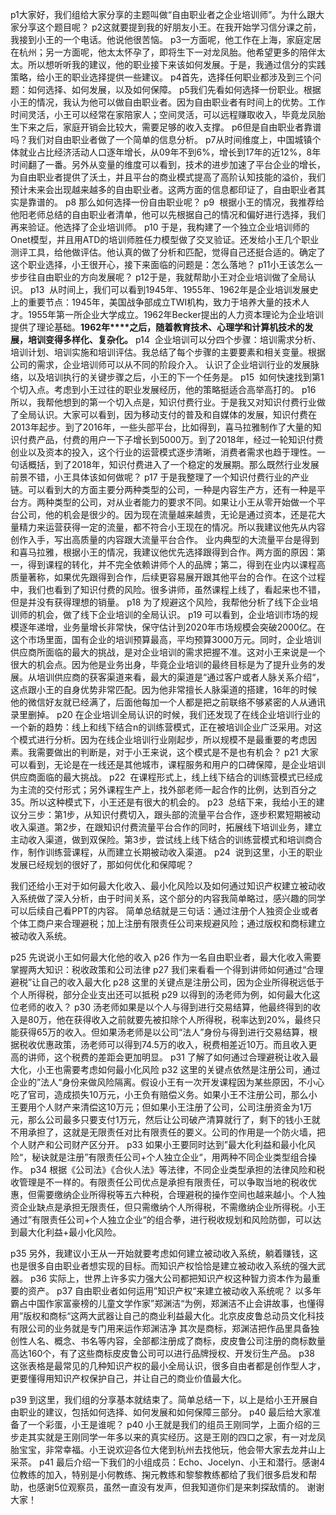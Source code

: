 p1大家好，我们组给大家分享的主题叫做“自由职业者之企业培训师”。为什么跟大家分享这个题目呢？
p2这就要提到我的好朋友小王。在我开始学习信分课之前，我接到小王的一个电话。他说他很苦恼。
p3一方面呢，他工作在上海，家庭定居在杭州；另一方面呢，他太太怀孕了，即将生下一对龙凤胎。他希望更多的陪伴太太。所以想听听我的建议，他的职业接下来该如何发展。于是，我通过信分的实践策略，给小王的职业选择提供一些建议。
p4首先，选择任何职业都涉及到三个问题：如何选择、如何发展，以及如何保障。
p5我们先看如何选择一份职业。根据小王的情况，我认为他可以做自由职业者。因为自由职业者有时间上的优势。工作时间灵活，小王可以经常在家陪家人；空间灵活，可以远程赚取收入，毕竟龙凤胎生下来之后，家庭开销会比较大，需要足够的收入支撑。
p6但是自由职业者靠谱吗？我们对自由职业者做了一个简单的信息分析。
p7从时间维度上，中国城镇个体就业占比经济活动人口逐年增长，从09年不到6%，增长到17年的近12%，8年时间翻了一番。另外从变量的维度可以看到，技术的进步加速了平台企业的增长，为自由职业者提供了沃土，并且平台的商业模式提高了高阶认知技能的溢价，我们预计未来会出现越来越多的自由职业者。这两方面的信息都印证了，自由职业者其实是靠谱的。
p8  那么如何选择一份自由职业呢？
p9  根据小王的情况，我推荐给他阳老师总结的自由职业者清单，他可以先根据自己的情况和偏好进行选择，我们再来验证。他选择了企业培训师。
p10  于是，我构建了一个独立企业培训师的Onet模型，并且用ATD的培训师胜任力模型做了交叉验证。还发给小王几个职业测评工具，给他做评估。他认真的做了分析和匹配，觉得自己还挺合适的。确定了这个职业选择，小王很开心，接下来面临的问题是：怎么落地？
p11小王该怎么一步步往自由职业的方向发展呢？
p12于是，我就帮助小王对企业培训做了全局认识。
p13  从时间上，我们可以看到1945年、1955年、1962年是企业培训发展史上的重要节点：1945年，美国战争部成立TWI机构，致力于培养大量的技术人才。1955年第一所企业大学成立。1962年Becker提出的人力资本理论为企业培训提供了理论基础。**1962年****之后，随着教育技术、心理学和计算机技术的发展，培训变得多样化、复杂化。**
p14  企业培训可以分四个步骤：培训需求分析、培训计划、培训实施和培训评估。我总结了每个步骤的主要要素和相关变量。根据公司的需求，企业培训师可以从不同的阶段介入。 认识了企业培训行业的发展脉络，以及培训执行的关键步骤之后，小王的下一个任务是。
p15  如何快速找到第1个切入点。考虑到小王过往的职业发展经历，他的策略挺适合高举高打的。
p16 所以，我帮他想到的第一个切入点是，知识付费行业。于是我又对知识付费行业做了全局认识。大家可以看到，因为移动支付的普及和自媒体的发展，知识付费在2013年起步。到了2016年，一些头部平台，比如得到，喜马拉雅制作了大量的知识付费产品，付费的用户一下子增长到5000万。到了2018年，经过一轮知识付费创业以及资本的投入，这个行业的运营模式逐步清晰，消费者需求也趋于理性。一句话概括，到了2018年，知识付费进入了一个稳定的发展期。那么既然行业发展前景不错，小王具体该如何做呢？
p17 于是我整理了一个知识付费行业的产业链。可以看到大的方面主要分两种类型的公司，一种是内容生产方，还有一种是平台方。两种类型的公司，对从业者能力的要求不同。如果让小王从零开始做一个平台公司，他的机会是很少的。因为现在流量越来越贵，无论是通过资本，还是花大量精力来运营获得一定的流量，都不符合小王现在的情况。所以我建议他先从内容创作入手，写出高质量的内容跟大流量平台合作。
业内典型的大流量平台是得到和喜马拉雅，根据小王的情况，我建议他优先选择跟得到合作。两方面的原因：第一，得到课程的转化，并不完全依赖讲师个人的品牌；第二，得到在业内以课程高质量著称，如果优先跟得到合作，后续更容易展开跟其他平台的合作。在这个过程中，我们也看到了知识付费的风险。很多讲师，虽然课程上线了，看起来也不错，但是并没有获得理想的销量。
p18 为了规避这个风险，我帮他分析了线下企业培训师的机会，做了线下企业培训的全局认识。
p19 可以看到，企业培训市场的规模逐年递增，业务量增长非常快，保守估计到2020年市场规模会突破2000亿。在这个市场里面，国有企业的培训预算最高，平均预算3000万元。同时，企业培训供应商所面临的最大的挑战，是对企业培训的需求把握不准。这对小王来说是一个很大的机会点。因为他是业务出身，毕竟企业培训的最终目标是为了提升业务的发展。从培训供应商的获客渠道来看，最大的渠道是“通过客户或者人脉关系介绍“，这点跟小王的自身优势非常匹配。因为他非常擅长人脉渠道的搭建，16年的时候他的微信好友就已经满了，后面他每加一个人都是把之前联络不够紧密的人从通讯录里删掉。
p20 在企业培训全局认识的时候，我们还发现了在线企业培训行业的一个新的趋势：线上和线下结合n的训练营模式，正在被培训企业广泛采用。对这个模式进行分析。因为在线企业培训行业刚起步，所以规模不是最重要的考虑因素。我需要做出的判断是，对于小王来说，这个模式是不是也有机会？
p21 大家可以看到，无论是在一线还是其他城市，课程服务和用户的口碑保障，是企业培训供应商面临的最大挑战。
p22  在课程形式上，线上线下结合的训练营模式已经成为主流的交付形式；另外课程生产上，找外部老师一起合作的比例，达到百分之35。所以这种模式下，小王还是有很大的机会的。
p23  总结下来，我给小王的建议分三步：第1步，从知识付费切入，跟头部的流量平台合作，逐步积累短期被动收入渠道。第2步，在跟知识付费流量平台合作的同时，拓展线下培训业务，建立主动收入渠道，做到双保险。第3步，尝试线上线下结合的训练营模式和培训商合作，制作训练营课程，从而建立长期被动收入渠道。
p24  说到这里，小王的职业发展已经规划的很好了，那如何优化和保障呢？

我们还给小王对于如何最大化收入、最小化风险以及如何通过知识产权建立被动收入系统做了深入分析，由于时间关系，这个部分的内容我简单略过，感兴趣的同学可以后续自己看PPT的内容。
简单总结就是三句话：通过注册个人独资企业或者个体工商户来合理避税；加上注册有限责任公司来规避风险；通过版权和商标建立被动收入系统。

p25 先说说小王如何最大化他的收入
p26 作为一名自由职业者，最大化收入需要掌握两大知识：税收政策和公司法律
p27 我们来看看一个得到讲师如何通过“合理避税”让自己的收入最大化
p28 这里的关键点是注册公司，因为企业所得税远低于个人所得税，部分企业支出还可以抵税
p29 以得到的汤老师为例，如何最大化这位老师的收入？
p30 汤老师如果是以个人与得到进行交易结算，他最终得到的收入是80万，他在获得收入之前就要先被扣除个人所得税，税率达到20%，最终只能获得65万的收入。但如果汤老师是以公司“法人”身份与得到进行交易结算，根据税收优惠政策，汤老师可以得到74.5万的收入，税费相差近10万。而且收入更高的讲师，这个税费的差距会更加明显。
p31 了解了如何通过合理避税让收入最大化，小王也需要考虑如何最小化风险
p32 这里的关键点依然是注册公司，通过企业的”法人“身份来做风险隔离。假设小王有一次开发课程因为某些原因，不小心吃了官司，造成损失10万元，小王负有赔偿义务。如果小王不注册公司，那么小王要用个人财产来清偿这10万元；但如果小王注册了公司，公司注册资金为1万元，那么公司最多只要支付1万元，然后让公司破产清算就行了，剩下的钱小王就不用承担了，这就是无限责任对比有限责任的要义。公司的作用是一个防火墙，把个人财产和公司财产区分开。
p33 如果小王要同时达到”最大化利益和最小化风险“，秘诀就是注册”有限责任公司+个人独立企业“，用两种不同企业类型组合操作。
p34 根据《公司法》《合伙人法》等法律，不同企业类型承担的法律风险和税收管理是不一样的。有限责任公司优点是承担有限责任，可以争取当地的税收优惠，但需要缴纳企业所得税等五六种税，合理避税的操作空间也越来越小。个人独资企业缺点是承担无限责任，但只需缴纳个人所得税，不需缴纳企业所得税。小王通过”有限责任公司+个人独立企业“的组合拳，进行税收规划和风险防御，可以达到最大化利益+最小化风险。

p35 另外，我建议小王从一开始就要考虑如何建立被动收入系统，躺着赚钱，这也是很多自由职业者想实现的目标。而知识产权恰恰是建立被动收入系统的强大武器。
p36 实际上，世界上许多实力强大公司都把知识产权这种智力资本作为最重要的资产。
p37 自由职业者如何运用”知识产权“来建立被动收入系统呢？
以多年霸占中国作家富豪榜的儿童文学作家”郑渊洁“为例，郑渊洁不止会讲故事，也懂得用”版权和商标“这两大武器让自己的商业利益最大化。北京皮皮鲁总动员文化科技有限公司的业务就是专门用来运作郑渊洁净
其次是商标，郑渊洁把作品里具备独创性人名、概念、书名等内容，全部都注册成了商标，皮皮鲁公司注册的商标数量高达160个，有了这些商标皮皮鲁公司可以进行品牌授权、开发衍生产品。
p38 这张表格是最常见的几种知识产权的最小全局认识，很多自由者都是创作型人才，更要懂得用知识产权保护自己，并让自己的商业价值最大化。

p39 到这里，我们组的分享基本就结束了。简单总结一下，以上是给小王开展自由职业的建议，包括如何选择、如何发展和如何保障三部分。
p40 最后给大家准备了一个彩蛋，小王是谁呢？
p40 小王就是我们的组员王刚同学，上面介绍的三步走其实就是王刚同学一年多以来的真实经历。这是王刚的四口之家，有一对龙凤胎宝宝，非常幸福。小王说欢迎各位大佬到杭州去找他玩，他会带大家去龙井山上采茶。
p41 最后介绍一下我们的小组成员：Echo、Jocelyn、小王和潜行。感谢4位教练的加入，特别是小何教练、掬元教练和黎黎教练都给了我们很多启发和帮助，也感谢5位观察员，虽然一直没有发声，但我知道你们是来刺探敌情的。
谢谢大家！


